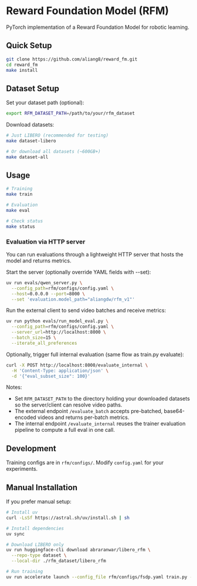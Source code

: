 # Reward Foundation Model (RFM)

PyTorch implementation of a Reward Foundation Model for robotic learning.

## Quick Setup

```bash
git clone https://github.com/aliang8/reward_fm.git
cd reward_fm
make install
```

## Dataset Setup

Set your dataset path (optional):
```bash
export RFM_DATASET_PATH=/path/to/your/rfm_dataset
```

Download datasets:
```bash
# Just LIBERO (recommended for testing)
make dataset-libero

# Or download all datasets (~600GB+)
make dataset-all
```

## Usage

```bash
# Training
make train

# Evaluation
make eval

# Check status
make status
```

### Evaluation via HTTP server
You can run evaluations through a lightweight HTTP server that hosts the model and returns metrics.

Start the server (optionally override YAML fields with --set):
```bash
uv run evals/qwen_server.py \
  --config_path=rfm/configs/config.yaml \
  --host=0.0.0.0 --port=8000 \
  --set 'evaluation.model_path="aliangdw/rfm_v1"'
```

Run the external client to send video batches and receive metrics:
```bash
uv run python evals/run_model_eval.py \
  --config_path=rfm/configs/config.yaml \
  --server_url=http://localhost:8000 \
  --batch_size=15 \
  --iterate_all_preferences
```

Optionally, trigger full internal evaluation (same flow as train.py evaluate):
```bash
curl -X POST http://localhost:8000/evaluate_internal \
  -H 'Content-Type: application/json' \
  -d '{"eval_subset_size": 100}'
```

Notes:
- Set `RFM_DATASET_PATH` to the directory holding your downloaded datasets so the server/client can resolve video paths.
- The external endpoint `/evaluate_batch` accepts pre-batched, base64-encoded videos and returns per-batch metrics.
- The internal endpoint `/evaluate_internal` reuses the trainer evaluation pipeline to compute a full eval in one call.

## Development

Training configs are in `rfm/configs/`. Modify `config.yaml` for your experiments.

## Manual Installation

If you prefer manual setup:
```bash
# Install uv
curl -LsSf https://astral.sh/uv/install.sh | sh

# Install dependencies
uv sync

# Download LIBERO only
uv run huggingface-cli download abraranwar/libero_rfm \
  --repo-type dataset \
  --local-dir ./rfm_dataset/libero_rfm

# Run training
uv run accelerate launch --config_file rfm/configs/fsdp.yaml train.py --config_path=rfm/configs/config.yaml
```
